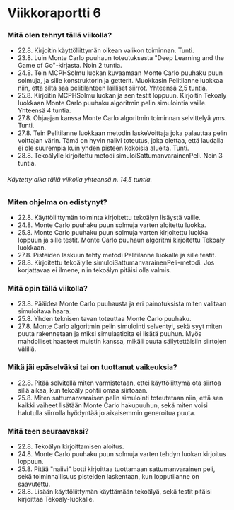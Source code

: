 # Viikkoraportti 6

### Mitä olen tehnyt tällä viikolla?

- 22.8. Kirjoitin käyttöliittymän oikean valikon toiminnan. Tunti.
- 23.8. Luin Monte Carlo puuhaun toteutuksesta "Deep Learning and the Game of Go"-kirjasta. Noin 2 tuntia.
- 24.8. Tein MCPHSolmu luokan kuvaamaan Monte Carlo puuhaku puun solmuja, ja sille konstruktorin ja getterit. Muokkasin Pelitilanne luokkaa niin, että siltä saa pelitilanteen lailliset siirrot. Yhteensä 2,5 tuntia.
- 25.8. Kirjoitin MCPHSolmu luokan ja sen testit loppuun. Kirjoitin Tekoaly luokkaan Monte Carlo puuhaku algoritmin pelin simulointia vaille. Yhteensä 4 tuntia.
- 27.8. Ohjaajan kanssa Monte Carlo algoritmin toiminnan selvittelyä yms. Tunti.
- 27.8. Tein Pelitilanne luokkaan metodin laskeVoittaja joka palauttaa pelin voittajan värin. Tämä on hyvin naiivi toteutus, joka olettaa, että laudalla ei ole suurempia kuin yhden pisteen kokoisia alueita. Tunti.
- 28.8. Tekoälylle kirjoitettu metodi simuloiSattumanvarainenPeli. Noin 3 tuntia.

###### Käytetty aika tällä viikolla yhteensä n. 14,5 tuntia.

### Miten ohjelma on edistynyt?

- 22.8. Käyttöliittymän toiminta kirjoitettu tekoälyn lisäystä vaille.
- 24.8. Monte Carlo puuhaku puun solmuja varten aloitettu luokka.
- 25.8. Monte Carlo puuhaku puun solmuja varten kirjoitettu luokka loppuun ja sille testit. Monte Carlo puuhaun algoritmi kirjoitettu Tekoaly luokkaan.
- 27.8. Pisteiden laskuun tehty metodi Pelitilanne luokalle ja sille testit.
- 28.8. Kirjoitettu tekoälylle simuloiSattumanvarainenPeli-metodi. Jos korjattavaa ei ilmene, niin tekoälyn pitäisi olla valmis.

### Mitä opin tällä viikolla?

- 23.8. Pääidea Monte Carlo puuhausta ja eri painotuksista miten valitaan simuloitava haara.
- 25.8. Yhden teknisen tavan toteuttaa Monte Carlo puuhaku.
- 27.8. Monte Carlo algoritmin pelin simulointi selventyi, sekä syyt miten puuta rakennetaan ja miksi simulaatioita ei lisätä puuhun. Myös mahdolliset haasteet muistin kanssa, mikäli puuta säilytettäisiin siirtojen välillä.

### Mikä jäi epäselväksi tai on tuottanut vaikeuksia?

- 22.8. Pitää selvitellä miten varmistetaan, ettei käyttöliittymä ota siirtoa sillä aikaa, kun tekoäly pohtii omaa siirtoaan.
- 25.8. Miten sattumanvaraisen pelin simulointi toteutetaan niin, että sen kaikki vaiheet lisätään Monte Carlo hakupuuhun, sekä miten voisi halutulla siirrolla hyödyntää jo aikaisemmin generoitua puuta.

### Mitä teen seuraavaksi?

- 22.8. Tekoälyn kirjoittamisen aloitus.
- 24.8. Monte Carlo puuhaku puun solmuja varten tehdyn luokan kirjoitus loppuun.
- 25.8. Pitää "naiivi" botti kirjoittaa tuottamaan sattumanvarainen peli, sekä toiminnallisuus pisteiden laskentaan, kun lopputilanne on saavutettu.
- 28.8. Lisään käyttöliittymän käyttämään tekoälyä, sekä testit pitäisi kirjoittaa Tekoaly-luokalle.